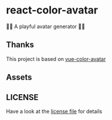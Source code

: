 # react-color-avatar

🧑‍🦱 A playful avatar generator 🧑‍🦳

## Thanks

This project is based on [vue-color-avatar](https://github.com/Codennnn/vue-color-avatar)

## Assets

## LICENSE

Have a look at the [license file](./LICENSE) for details
